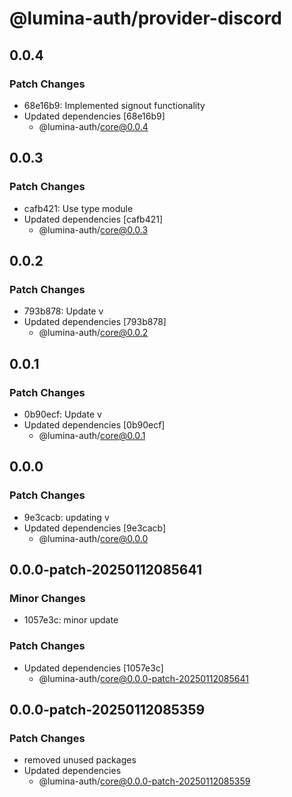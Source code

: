 # @lumina-auth/provider-discord

## 0.0.4

### Patch Changes

- 68e16b9: Implemented signout functionality
- Updated dependencies [68e16b9]
  - @lumina-auth/core@0.0.4

## 0.0.3

### Patch Changes

- cafb421: Use type module
- Updated dependencies [cafb421]
  - @lumina-auth/core@0.0.3

## 0.0.2

### Patch Changes

- 793b878: Update v
- Updated dependencies [793b878]
  - @lumina-auth/core@0.0.2

## 0.0.1

### Patch Changes

- 0b90ecf: Update v
- Updated dependencies [0b90ecf]
  - @lumina-auth/core@0.0.1

## 0.0.0

### Patch Changes

- 9e3cacb: updating v
- Updated dependencies [9e3cacb]
  - @lumina-auth/core@0.0.0

## 0.0.0-patch-20250112085641

### Minor Changes

- 1057e3c: minor update

### Patch Changes

- Updated dependencies [1057e3c]
  - @lumina-auth/core@0.0.0-patch-20250112085641

## 0.0.0-patch-20250112085359

### Patch Changes

- removed unused packages
- Updated dependencies
  - @lumina-auth/core@0.0.0-patch-20250112085359
